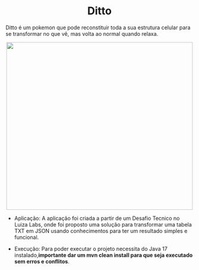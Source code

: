 <h1 align="center">Ditto</h1>
<p> Ditto é um pokemon que pode reconstituir toda a sua estrutura celular para se transformar no que vê, mas volta ao normal quando relaxa.</p>
<p align="center">
<img height="450" width="500" src="https://user-images.githubusercontent.com/84852692/168655318-0e6cceee-b15a-4eab-b27d-65336cad51b1.jpg">
</p>
  
</div>

  * Aplicação: A aplicação foi criada a partir de um Desafio Tecnico no Luiza Labs, onde foi proposto uma solução para transformar uma tabela TXT em JSON usando conhecimentos para ter um resultado simples e funcional.
  
  * Execução: Para poder executar o projeto necessita do Java 17 instalado,<b>importante dar um mvn clean install para que seja executado sem erros e conflitos</b>. 
  
<div> 
  
  ##
